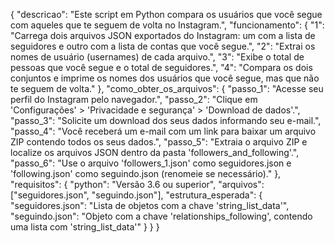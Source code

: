 {
  "descricao": "Este script em Python compara os usuários que você segue com aqueles que te seguem de volta no Instagram.",
  "funcionamento": {
    "1": "Carrega dois arquivos JSON exportados do Instagram: um com a lista de seguidores e outro com a lista de contas que você segue.",
    "2": "Extrai os nomes de usuário (usernames) de cada arquivo.",
    "3": "Exibe o total de pessoas que você segue e o total de seguidores.",
    "4": "Compara os dois conjuntos e imprime os nomes dos usuários que você segue, mas que não te seguem de volta."
  },
  "como_obter_os_arquivos": {
    "passo_1": "Acesse seu perfil do Instagram pelo navegador.",
    "passo_2": "Clique em 'Configurações' > 'Privacidade e segurança' > 'Download de dados'.",
    "passo_3": "Solicite um download dos seus dados informando seu e-mail.",
    "passo_4": "Você receberá um e-mail com um link para baixar um arquivo ZIP contendo todos os seus dados.",
    "passo_5": "Extraia o arquivo ZIP e localize os arquivos JSON dentro da pasta 'followers_and_following'.",
    "passo_6": "Use o arquivo 'followers_1.json' como seguidores.json e 'following.json' como seguindo.json (renomeie se necessário)."
  },
  "requisitos": {
    "python": "Versão 3.6 ou superior",
    "arquivos": ["seguidores.json", "seguindo.json"],
    "estrutura_esperada": {
      "seguidores.json": "Lista de objetos com a chave 'string_list_data'",
      "seguindo.json": "Objeto com a chave 'relationships_following', contendo uma lista com 'string_list_data'"
    }
  }
}
